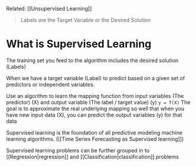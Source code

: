 
Related: [[Unsupervised Learning]]

>Labels are the Target Variable or the Desired Solution

# What is Supervised Learning

The training set you feed to the algorithm includes the desired solution (Labels)

When we have a target variable (Label) to predict based on a given set of predictors or independent variables. 

Use an algorithm to learn the mapping function from input variables (The predictor) (X) and output variable  (The label / target value) (y) 
`y = f(X)`
The goal is to approximate the real underlying mapping so well that when you have new input data (X), you can predict the output variables (y) for that data


Supervised learning is the foundation of all predictive modeling machine learning algorithms. ([[Time Series Forecasting as Supervised learning]])

Supervised learning problems can be further grouped in to [[Regression|regression]] and [[Classification|classification]] problems

